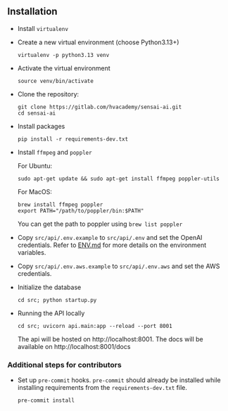 ## Installation

- Install `virtualenv`
- Create a new virtual environment (choose Python3.13+)
  ```
  virtualenv -p python3.13 venv
  ```
- Activate the virtual environment
  ```
  source venv/bin/activate
  ```
- Clone the repository:
  ```
  git clone https://gitlab.com/hvacademy/sensai-ai.git
  cd sensai-ai
  ```
- Install packages
  ```
  pip install -r requirements-dev.txt
  ```
- Install `ffmpeg` and `poppler`

  For Ubuntu:
  ```
  sudo apt-get update && sudo apt-get install ffmpeg poppler-utils
  ```
  For MacOS:
  ```
  brew install ffmpeg poppler
  export PATH="/path/to/poppler/bin:$PATH"
  ```
  You can get the path to poppler using `brew list poppler`
- Copy `src/api/.env.example` to `src/api/.env` and set the OpenAI credentials. Refer to [ENV.md](./ENV.md) for more details on the environment variables. 
- Copy `src/api/.env.aws.example` to `src/api/.env.aws` and set the AWS credentials.
- Initialize the database
  ```
  cd src; python startup.py
  ```
- Running the API locally
    ```
    cd src; uvicorn api.main:app --reload --port 8001
    ```

    The api will be hosted on http://localhost:8001.
    The docs will be available on http://localhost:8001/docs

### Additional steps for contributors
- Set up `pre-commit` hooks. `pre-commit` should already be installed while installing requirements from the `requirements-dev.txt` file.
  ```
  pre-commit install
  ```
